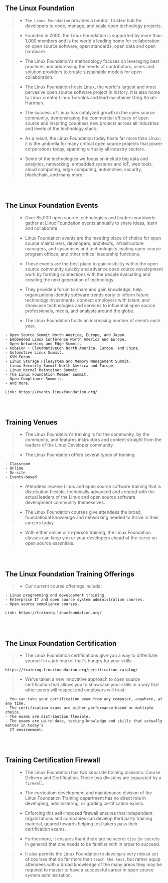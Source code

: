 ## The Linux Foundation
> - `The Linux Foundation` provides a neutral, trusted hub for developers to
    code, manage, and scale open technology projects.

> - Founded in 2000, the Linux Foundation is supported by more than 1,000
    members and is the world's leading home for collaboration on open
    source software, open standards, open data and open hardware.

> - The Linux Foundation's methodology  focuses on leveraging best practices
    and addressing the needs of contributors, users and solution providers to
    create sustainable models for open collaboration.

> - The Linux Foundation hosts Linux, the world's largest and most pervasive
    open source software project in history. It is also home to Linux creator
    Linus Torvalds and lead maintainer Greg Kroah-Hartman.

> - The success of Linux has catalyzed growth in the open source community,
    demonstrating the commercial efficacy of open source and inspiring
    countless new projects across all industries and levels of the technology
    stack.

> - As a result, the Linux Foundation today hosts far more than Linux; it is
    the umbrella for many critical open source projects that power corporations
    today, spanning virtually all industry sectors.

> - Some of the technologies we focus on include big data and analytics,
    networking, embedded systems and IoT, web tools, cloud computing, edge
    computing, automotive, security, blockchain, and many more.

<br />
<br />



## The Linux Foundation Events
> - Over 85,000 open source technologists and leaders worldwide gather at Linux
    Foundation events annually to share ideas, learn and collaborate.

> - Linux Foundation events are the meeting place of choice for open source
    maintainers, developers, architects, infrastructure managers, and sysadmins
    and technologists leading open source program offices, and other critical
    leadership functions.

> - These events are the best place to gain visibility within the open source
    community quickly and advance open source development work by forming
    connections with the people evaluating and creating the next generation of
    technology.

> - They provide a forum to share and gain knowledge, help organizations identify
    software trends early to inform future technology investments, connect
    employers with talent, and showcase technologies and services to influential
    open source professionals, media, and analysts around the globe.

> - The Linux Foundation hosts an increasing number of events each year.

```plaintext
- Open Source Summit North America, Europe, and Japan.
- Embbedded Linux Conference North America and Europe.
- Open Networking and Edge Summit.
- KubeCon + CloudNativeCon North America, Europe, and China.
- Automotive Linux Summit.
- KVM Forum.
- Linux Storage Filesystem and Memory Management Summit.
- Linux Security Summit North America and Europe.
- Linux Kernel Maintainer Summit.
- The Linux Foundation Member Summit.
- Open Compliance Summiit.
- And More.

Link: https://events.linuxfoundation.org/
```

<br />
<br />



## Training Venues
> - The Linux Foundation's training is for the community, by the community, and
    features instructors and content straight from the leaders of the Linux
    Developer community.

> - The Linux Foundation offers several types of training.

```plaintext
- Classroom
- Online
- On-site
- Events-based
```

> - Attendees receive Linux and open source software training that is distribution
    flexible, technically advanced and created with the actual leaders of the Linux
    and open source software development community themeselves.

> - The Linux Foundation courses give attendees the broad, foundational knowledge and
    networking needed to thrive in their careers today.

> - With either online or in-person training, the Linux Foundation classes can keep
    you or your developers ahead of the curve on open source essentials.

<br />
<br />



## The Linux Foundation Training Offerings
> - Our current course offerings include:

```plaintext
- Linux programming and development training.
- Enterprise IT and open source system administration courses.
- Open source compliance courses.

Link: https://training.linuxfoundation.org/
```

<br />
<br />



## The Linux Foundation Certification
> - The Linux Foundation certifications give you a way to diffentiate yourself in a
    job market that's hungry for your skills.

```plaintext
https://training.linuxfoundation.org/certification-catalog/
```

> - We've taken a new innovative approach to open source certification that allows
    you to showcase your skills in a way that other peers will respect and employers
    will trust:

```plaintext
- You can take your certification exam from any computer, anywhere, at any time.
- The certification exams are either performance-based or multiple choice.
- The exams are distribution flexible.
- The exams are up-to-date, testing knowledge and skills that actually matter in today's
  IT environment.
```

<br />
<br />



## Training Certification Firewall
> - The Linux Foundation has two separate training divisions: Course Delivery and Certification.
    These two divisions are separated by a `firewall`.

> - The curriculum development and maintenance division of the Linux Foundation Training
    department has no direct role in developing, administering, or grading certification exams.

> - Enforcing this self-imposed firewall ensures that independent organizations and companies
    can develop third party training material, geared towards helping test takers pass their
    certification exams.

> - Furthermore, it ensures thaht there are no secret `tips` (or secrets in general) that one
    needs to be familiar with in order to succeed.

> - It also permits the Linux Foundation to develop a very robust set of courses that do far more
    than `teach the test`, but rather equip attendees with a broad knowledge of the many areas
    they may be required to master to have a successful career in open source system administration.


